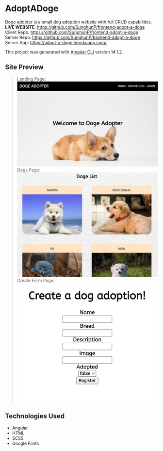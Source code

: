 # AdoptADoge

Doge adopter is a small dog adoption website with full CRUD capabilities.<br>
**LIVE WEBSITE**: https://github.com/SunghunP/frontend-adopt-a-doge <br>
Client Repo: https://github.com/SunghunP/frontend-adopt-a-doge <br>
Server Repo: https://github.com/SunghunP/backend-adopt-a-doge <br>
Server App: https://adopt-a-doge.herokuapp.com/ <br>

This project was generated with [Angular CLI](https://github.com/angular/angular-cli) version 14.1.2.

## Site Preview

> Landing Page: <img src="./img/home.png" />
> Dogs Page: <img src="./img/dogs.png" />
> Create Form Page:  <img src="./img/Createform.png" />

## Technologies Used

- Angular
- HTML
- SCSS
- Google Fonts
